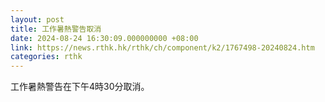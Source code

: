 ```yaml
---
layout: post
title: 工作暑熱警告取消
date: 2024-08-24 16:30:09.000000000 +08:00
link: https://news.rthk.hk/rthk/ch/component/k2/1767498-20240824.htm
categories: rthk
---
```


工作暑熱警告在下午4時30分取消。
